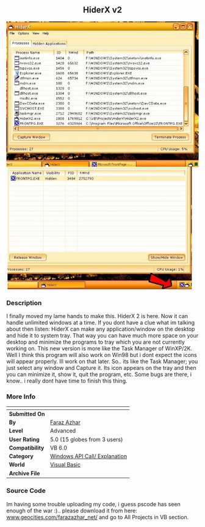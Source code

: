 ﻿<div align="center">

## HiderX v2

<img src="PIC20041021732537262.jpg">
</div>

### Description

I finally moved my lame hands to make this. HiderX 2 is here. Now it can handle unlimited windows at a time. If you dont have a clue what im talking about then listen: HiderX can make any application/window on the desktop and hide it to system tray. That way you can have much more space on your desktop and minimize the programs to tray which you are not currently working on. This new version is more like the Task Manager of WinXP/2K. Well I think this program will also work on Win98 but i dont expect the icons will appear properly. Ill work on that later. So.. its like the Task Manager; you just select any window and Capture it. Its icon appears on the tray and then you can minimize it, show it, quit the program, etc. Some bugs are there, i know.. i really dont have time to finish this thing.
 
### More Info
 


<span>             |<span>
---                |---
**Submitted On**   |
**By**             |[Faraz Azhar](https://github.com/Planet-Source-Code/PSCIndex/blob/master/ByAuthor/faraz-azhar.md)
**Level**          |Advanced
**User Rating**    |5.0 (15 globes from 3 users)
**Compatibility**  |VB 6\.0
**Category**       |[Windows API Call/ Explanation](https://github.com/Planet-Source-Code/PSCIndex/blob/master/ByCategory/windows-api-call-explanation__1-39.md)
**World**          |[Visual Basic](https://github.com/Planet-Source-Code/PSCIndex/blob/master/ByWorld/visual-basic.md)
**Archive File**   |[](https://github.com/Planet-Source-Code/faraz-azhar-hiderx-v2__1-56483/archive/master.zip)





### Source Code

Im having some trouble uploading my code, i guess pscode has seen enough of the war :).. please download it from here: www.geocities.com/farazazhar_net/ and go to All Projects in VB section.

